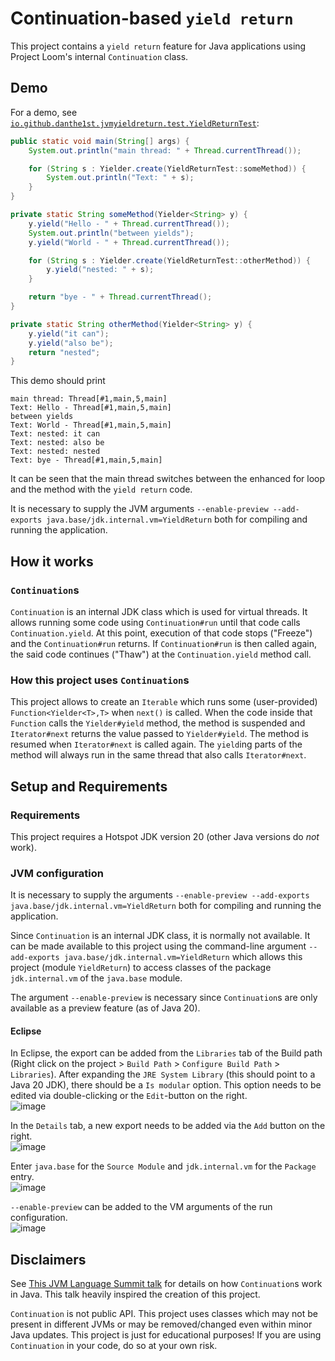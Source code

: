 # Continuation-based `yield return`

This project contains a `yield return` feature for Java applications using Project Loom's internal `Continuation` class.

## Demo

For a demo, see [`io.github.danthe1st.jvmyieldreturn.test.YieldReturnTest`](./src/io/github/danthe1st/jvmyieldreturn/test/YieldReturnTest.java):
```java
public static void main(String[] args) {
	System.out.println("main thread: " + Thread.currentThread());

	for (String s : Yielder.create(YieldReturnTest::someMethod)) {
		System.out.println("Text: " + s);
	}
}

private static String someMethod(Yielder<String> y) {
	y.yield("Hello - " + Thread.currentThread());
	System.out.println("between yields");
	y.yield("World - " + Thread.currentThread());

	for (String s : Yielder.create(YieldReturnTest::otherMethod)) {
		y.yield("nested: " + s);
	}

	return "bye - " + Thread.currentThread();
}

private static String otherMethod(Yielder<String> y) {
	y.yield("it can");
	y.yield("also be");
	return "nested";
}
```

This demo should print
```
main thread: Thread[#1,main,5,main]
Text: Hello - Thread[#1,main,5,main]
between yields
Text: World - Thread[#1,main,5,main]
Text: nested: it can
Text: nested: also be
Text: nested: nested
Text: bye - Thread[#1,main,5,main]
```

It can be seen that the main thread switches between the enhanced for loop and the method with the `yield return` code.

It is necessary to supply the JVM arguments `--enable-preview --add-exports java.base/jdk.internal.vm=YieldReturn` both for compiling and running the application.

## How it works

### `Continuation`s

`Continuation` is an internal JDK class which is used for virtual threads.
It allows running some code using `Continuation#run` until that code calls `Continuation.yield`.
At this point, execution of that code stops ("Freeze") and the `Continuation#run` returns.
If `Continuation#run` is then called again, the said code continues ("Thaw") at the `Continuation.yield` method call.

### How this project uses `Continuation`s
This project allows to create an `Iterable` which runs some (user-provided) `Function<Yielder<T>,T>` when `next()` is called.
When the code inside that `Function` calls the `Yielder#yield` method, the method is suspended and `Iterator#next` returns the value passed to `Yielder#yield`.
The method is resumed when `Iterator#next` is called again.
The `yield`ing parts of the method will always run in the same thread that also calls `Iterator#next`.

## Setup and Requirements

### Requirements
This project requires a Hotspot JDK version 20 (other Java versions do _not_ work).

### JVM configuration

It is necessary to supply the arguments `--enable-preview --add-exports java.base/jdk.internal.vm=YieldReturn` both for compiling and running the application.

Since `Continuation` is an internal JDK class, it is normally not available.
It can be made available to this project using the command-line argument `--add-exports java.base/jdk.internal.vm=YieldReturn` which allows this project (module `YieldReturn`) to access classes of the package `jdk.internal.vm` of the `java.base` module.

The argument `--enable-preview` is necessary since `Continuation`s are only available as a preview feature (as of Java 20).

#### Eclipse

In Eclipse, the export can be added from the `Libraries` tab of the Build path (Right click on the project > `Build Path` > `Configure Build Path` > `Libraries`).
After expanding the `JRE System Library` (this should point to a Java 20 JDK), there should be a `Is modular` option.
This option needs to be edited via double-clicking or the `Edit`-button on the right.  
![image](https://github.com/danthe1st/ContinuationYieldReturn/assets/34687786/042bdd53-2a5c-42a1-8f1a-41659c3ac9c8)

In the `Details` tab, a new export needs to be added via the `Add` button on the right.  
![image](https://github.com/danthe1st/ContinuationYieldReturn/assets/34687786/bb7f997c-3dcd-4f2e-8742-7155530bbe4f)

Enter `java.base` for the `Source Module` and `jdk.internal.vm` for the `Package` entry.  
![image](https://github.com/danthe1st/ContinuationYieldReturn/assets/34687786/6893b91d-d9db-40f7-bfed-495c74dcfaa4)

`--enable-preview` can be added to the VM arguments of the run configuration.  
![image](https://github.com/danthe1st/ContinuationYieldReturn/assets/34687786/1ac7bb62-6fd4-487d-9c4d-b55a09580d13)

## Disclaimers

See [This JVM Language Summit talk](https://www.youtube.com/watch?v=6nRS6UiN7X0) for details on how `Continuation`s work in Java.
This talk heavily inspired the creation of this project.

`Continuation` is not public API.
This project uses classes which may not be present in different JVMs or may be removed/changed even within minor Java updates.
This project is just for educational purposes!
If you are using `Continuation` in your code, do so at your own risk.